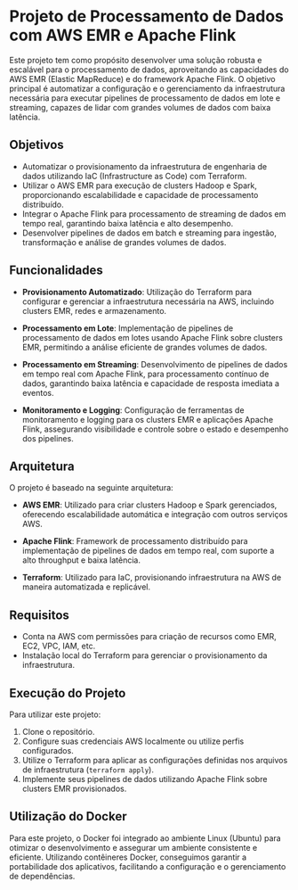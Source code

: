 # Projeto de Processamento de Dados com AWS EMR e Apache Flink

Este projeto tem como propósito desenvolver uma solução robusta e escalável para o processamento de dados, aproveitando as capacidades do AWS EMR (Elastic MapReduce) e do framework Apache Flink. O objetivo principal é automatizar a configuração e o gerenciamento da infraestrutura necessária para executar pipelines de processamento de dados em lote e streaming, capazes de lidar com grandes volumes de dados com baixa latência.

## Objetivos

- Automatizar o provisionamento da infraestrutura de engenharia de dados utilizando IaC (Infrastructure as Code) com Terraform.
- Utilizar o AWS EMR para execução de clusters Hadoop e Spark, proporcionando escalabilidade e capacidade de processamento distribuído.
- Integrar o Apache Flink para processamento de streaming de dados em tempo real, garantindo baixa latência e alto desempenho.
- Desenvolver pipelines de dados em batch e streaming para ingestão, transformação e análise de grandes volumes de dados.

## Funcionalidades

- **Provisionamento Automatizado**: Utilização do Terraform para configurar e gerenciar a infraestrutura necessária na AWS, incluindo clusters EMR, redes e armazenamento.
  
- **Processamento em Lote**: Implementação de pipelines de processamento de dados em lotes usando Apache Flink sobre clusters EMR, permitindo a análise eficiente de grandes volumes de dados.

- **Processamento em Streaming**: Desenvolvimento de pipelines de dados em tempo real com Apache Flink, para processamento contínuo de dados, garantindo baixa latência e capacidade de resposta imediata a eventos.

- **Monitoramento e Logging**: Configuração de ferramentas de monitoramento e logging para os clusters EMR e aplicações Apache Flink, assegurando visibilidade e controle sobre o estado e desempenho dos pipelines.

## Arquitetura

O projeto é baseado na seguinte arquitetura:

- **AWS EMR**: Utilizado para criar clusters Hadoop e Spark gerenciados, oferecendo escalabilidade automática e integração com outros serviços AWS.
  
- **Apache Flink**: Framework de processamento distribuído para implementação de pipelines de dados em tempo real, com suporte a alto throughput e baixa latência.

- **Terraform**: Utilizado para IaC, provisionando infraestrutura na AWS de maneira automatizada e replicável.

## Requisitos

- Conta na AWS com permissões para criação de recursos como EMR, EC2, VPC, IAM, etc.
- Instalação local do Terraform para gerenciar o provisionamento da infraestrutura.

## Execução do Projeto

Para utilizar este projeto:

1. Clone o repositório.
2. Configure suas credenciais AWS localmente ou utilize perfis configurados.
3. Utilize o Terraform para aplicar as configurações definidas nos arquivos de infraestrutura (`terraform apply`).
4. Implemente seus pipelines de dados utilizando Apache Flink sobre clusters EMR provisionados.

## Utilização do Docker

Para este projeto, o Docker foi integrado ao ambiente Linux (Ubuntu) para otimizar o desenvolvimento e assegurar um ambiente consistente e eficiente. Utilizando contêineres Docker, conseguimos garantir a portabilidade dos aplicativos, facilitando a configuração e o gerenciamento de dependências.
